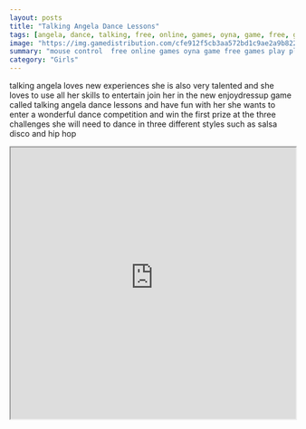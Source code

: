 ```yaml
---
layout: posts
title: "Talking Angela Dance Lessons"
tags: [angela, dance, talking, free, online, games, oyna, game, free, games, play, play, games]
image: "https://img.gamedistribution.com/cfe912f5cb3aa572bd1c9ae2a9b82207.jpg"
summary: "mouse control  free online games oyna game free games play play games"
category: "Girls"
---
```


talking angela loves new experiences she is also very talented and she loves to use all her skills to entertain join her in the new enjoydressup game called talking angela dance lessons and have fun with her she wants to enter a wonderful dance competition and win the first prize at the three challenges she will need to dance in three different styles such as salsa disco and hip hop

<iframe width="100%" height="480px;" src="https://flash.gamedistribution.com?game=cfe912f5cb3aa572bd1c9ae2a9b82207"></iframe>
